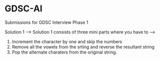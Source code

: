 # GDSC-AI
Submissions for GDSC Interview Phase 1

Solution 1 -->
Solution 1 consists of three mini parts where you have to -->
1.  Increment the character by one and skip the numbers
2.  Remove all the vowels from the srting and reverse the resultant string
3.  Pop the alternate charaters from the original string.
